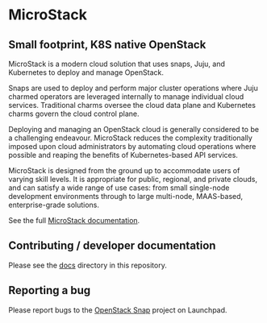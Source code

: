 # MicroStack

## Small footprint, K8S native OpenStack

MicroStack is a modern cloud solution that uses snaps, Juju,
and Kubernetes to deploy and manage OpenStack.

Snaps are used to deploy and perform major cluster operations where
Juju charmed operators are leveraged internally to manage individual
cloud services. Traditional charms oversee the cloud data plane and
Kubernetes charms govern the cloud control plane.

Deploying and managing an OpenStack cloud is generally considered to
be a challenging endeavour. MicroStack reduces the complexity traditionally
imposed upon cloud administrators by automating cloud operations where
possible and reaping the benefits of Kubernetes-based API services.

MicroStack is designed from the ground up to accommodate users of
varying skill levels. It is appropriate for public, regional, and
private clouds, and can satisfy a wide range of use cases: from small
single-node development environments through to large multi-node,
MAAS-based, enterprise-grade solutions.

See the full [MicroStack documentation][microstack-docs].

## Contributing / developer documentation

Please see the [docs](./docs) directory in this repository.

## Reporting a bug

Please report bugs to the [OpenStack Snap][microstack] project on Launchpad.

[microstack-docs]: https://canonical-openstack.readthedocs-hosted.com/en/latest/
[microstack]: https://bugs.launchpad.net/snap-openstack
